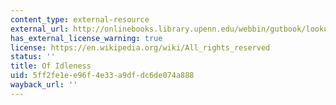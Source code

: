 ```yaml
---
content_type: external-resource
external_url: http://onlinebooks.library.upenn.edu/webbin/gutbook/lookup?num=3582
has_external_license_warning: true
license: https://en.wikipedia.org/wiki/All_rights_reserved
status: ''
title: Of Idleness
uid: 5ff2fe1e-e96f-4e33-a9df-dc6de074a888
wayback_url: ''
---
```

